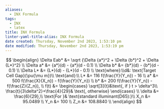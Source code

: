 ```yaml
---
aliases:
  - INX Formula
tags:
  - INX
  - latex
title: INX Formula
linter-yaml-title-alias: INX Formula
date created: Thursday, November 2nd 2023, 1:53:10 pm
date modified: Thursday, November 2nd 2023, 1:53:19 pm
---
```

$$
\begin{align}
\Delta Eab* &= \sqrt {\Delta {a*}^2 + \Delta {b*}^2 + \Delta {L*}^2} \\
\Delta a* &= {a*}(d) - {a*}(d - 0.1) \\
\Delta b* &= {b*}(d) - {b*}(d - 0.1) \\
\Delta L* &= {L*}(d) - {L*}(d - 0.1) \\
\text{where}:\\d&: \text{Target Cell Gap}(\pu{\mu m})\\
\text{and}:\\
L* &= 116 f(\frac{Y}{Y_n}) - 16 \\
a* &= 500 f(\frac{X}{X_n}) - f(\frac{Y}{Y_n}) \\
b* &= 200 f(\frac{Y}{Y_n}) - f(\frac{Z}{Z_n}), \\
f(t) &= 
\begin{cases}
\sqrt[3]{t}&\text{, if } t > \delta^3\\
\frac{t}{3\delta^2}+\frac{4}{29}& \text{, otherwise}
\end{cases} \\
\delta &= \frac{6}{29},\\
\text{For }& \text{standard illuminant(D65):}\\
X_n &= 95.0489 \\
Y_n &= 100 \\
Z_n &= 108.8840 \\
\end{align}
$$